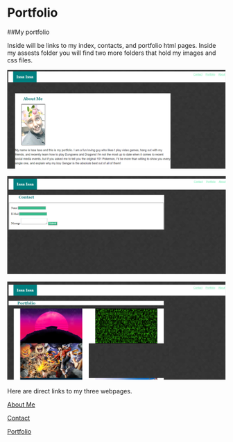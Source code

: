 # Portfolio
##My portfolio


Inside will be links to my index, contacts, and portfolio html pages. Inside my assests folder you will find two more folders that hold my images and css files.

![About Me](assets/images/capture1.PNG)

![Contacts](assets/images/capture2.PNG)

![Portfolio](assets/images/capture3.PNG)

Here are direct links to my three webpages.

[About Me](https://issaissa-issa.github.io/homework1/index2.html)

[Contact](https://issaissa-issa.github.io/homework1/contact.html)

[Portfolio](https://issaissa-issa.github.io/homework1/portfolio.html)